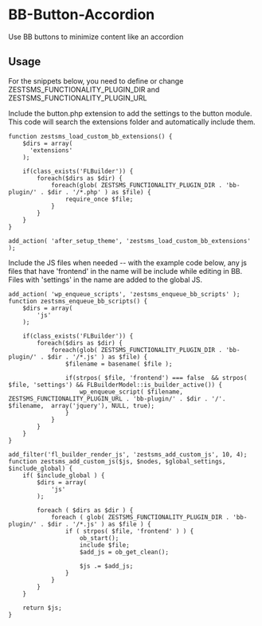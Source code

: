 # BB-Button-Accordion
Use BB buttons to minimize content like an accordion

## Usage
For the snippets below, you need to define or change ZESTSMS_FUNCTIONALITY_PLUGIN_DIR and ZESTSMS_FUNCTIONALITY_PLUGIN_URL

Include the button.php extension to add the settings to the button module. This code will search the extensions folder and automatically include them.
```
function zestsms_load_custom_bb_extensions() {
	$dirs = array(
	  'extensions'
	);

	if(class_exists('FLBuilder')) {
		foreach($dirs as $dir) {
			foreach(glob( ZESTSMS_FUNCTIONALITY_PLUGIN_DIR . 'bb-plugin/' . $dir . '/*.php' ) as $file) {
				require_once $file;
			}
		}
	}
}

add_action( 'after_setup_theme', 'zestsms_load_custom_bb_extensions' );
```


Include the JS files when needed -- with the example code below, any js files that have 'frontend' in the name will be include while editing in BB. Files with 'settings' in the name are added to the global JS.
```
add_action( 'wp_enqueue_scripts', 'zestsms_enqueue_bb_scripts' );
function zestsms_enqueue_bb_scripts() {
	$dirs = array(
		'js'
	);

	if(class_exists('FLBuilder')) {
		foreach($dirs as $dir) {
			foreach(glob( ZESTSMS_FUNCTIONALITY_PLUGIN_DIR . 'bb-plugin/' . $dir . '/*.js' ) as $file) {
				$filename = basename( $file );

				if(strpos( $file, 'frontend') === false  && strpos( $file, 'settings') && FLBuilderModel::is_builder_active()) {
					wp_enqueue_script( $filename, ZESTSMS_FUNCTIONALITY_PLUGIN_URL . 'bb-plugin/' . $dir . '/'. $filename,  array('jquery'), NULL, true);
				}
			}
		}
	}
}

add_filter('fl_builder_render_js', 'zestsms_add_custom_js', 10, 4);
function zestsms_add_custom_js($js, $nodes, $global_settings, $include_global) {
	if( $include_global ) {
		$dirs = array(
			'js'
		);

		foreach ( $dirs as $dir ) {
			foreach ( glob( ZESTSMS_FUNCTIONALITY_PLUGIN_DIR . 'bb-plugin/' . $dir . '/*.js' ) as $file ) {
				if ( strpos( $file, 'frontend' ) ) {
					ob_start();
					include $file;
					$add_js = ob_get_clean();

					$js .= $add_js;
				}
			}
		}
	}

	return $js;
}
```